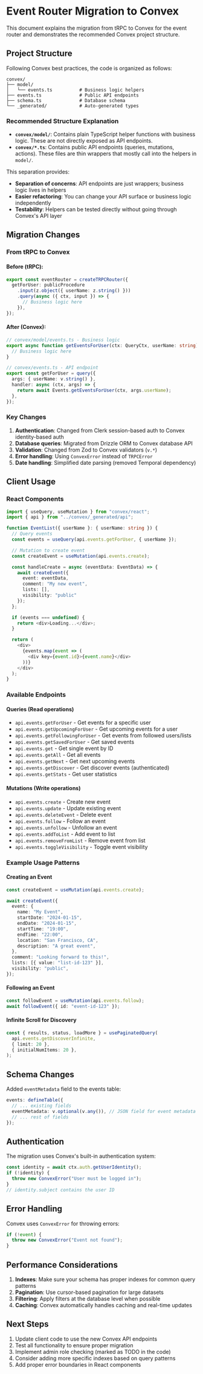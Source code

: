 # Event Router Migration to Convex

This document explains the migration from tRPC to Convex for the event router and demonstrates the recommended Convex project structure.

## Project Structure

Following Convex best practices, the code is organized as follows:

```
convex/
├── model/
│   └── events.ts          # Business logic helpers
├── events.ts              # Public API endpoints
├── schema.ts              # Database schema
└── _generated/            # Auto-generated types
```

### Recommended Structure Explanation

- **`convex/model/`**: Contains plain TypeScript helper functions with business logic. These are not directly exposed as API endpoints.
- **`convex/*.ts`**: Contains public API endpoints (queries, mutations, actions). These files are thin wrappers that mostly call into the helpers in `model/`.

This separation provides:

- **Separation of concerns**: API endpoints are just wrappers; business logic lives in helpers
- **Easier refactoring**: You can change your API surface or business logic independently
- **Testability**: Helpers can be tested directly without going through Convex's API layer

## Migration Changes

### From tRPC to Convex

#### Before (tRPC):

```typescript
export const eventRouter = createTRPCRouter({
  getForUser: publicProcedure
    .input(z.object({ userName: z.string() }))
    .query(async ({ ctx, input }) => {
      // Business logic here
    }),
});
```

#### After (Convex):

```typescript
// convex/model/events.ts - Business logic
export async function getEventsForUser(ctx: QueryCtx, userName: string) {
  // Business logic here
}

// convex/events.ts - API endpoint
export const getForUser = query({
  args: { userName: v.string() },
  handler: async (ctx, args) => {
    return await Events.getEventsForUser(ctx, args.userName);
  },
});
```

### Key Changes

1. **Authentication**: Changed from Clerk session-based auth to Convex identity-based auth
2. **Database queries**: Migrated from Drizzle ORM to Convex database API
3. **Validation**: Changed from Zod to Convex validators (`v.*`)
4. **Error handling**: Using `ConvexError` instead of `TRPCError`
5. **Date handling**: Simplified date parsing (removed Temporal dependency)

## Client Usage

### React Components

```typescript
import { useQuery, useMutation } from "convex/react";
import { api } from "../convex/_generated/api";

function EventList({ userName }: { userName: string }) {
  // Query events
  const events = useQuery(api.events.getForUser, { userName });

  // Mutation to create event
  const createEvent = useMutation(api.events.create);

  const handleCreate = async (eventData: EventData) => {
    await createEvent({
      event: eventData,
      comment: "My new event",
      lists: [],
      visibility: "public"
    });
  };

  if (events === undefined) {
    return <div>Loading...</div>;
  }

  return (
    <div>
      {events.map(event => (
        <div key={event.id}>{event.name}</div>
      ))}
    </div>
  );
}
```

### Available Endpoints

#### Queries (Read operations)

- `api.events.getForUser` - Get events for a specific user
- `api.events.getUpcomingForUser` - Get upcoming events for a user
- `api.events.getFollowingForUser` - Get events from followed users/lists
- `api.events.getSavedForUser` - Get saved events
- `api.events.get` - Get single event by ID
- `api.events.getAll` - Get all events
- `api.events.getNext` - Get next upcoming events
- `api.events.getDiscover` - Get discover events (authenticated)
- `api.events.getStats` - Get user statistics

#### Mutations (Write operations)

- `api.events.create` - Create new event
- `api.events.update` - Update existing event
- `api.events.deleteEvent` - Delete event
- `api.events.follow` - Follow an event
- `api.events.unfollow` - Unfollow an event
- `api.events.addToList` - Add event to list
- `api.events.removeFromList` - Remove event from list
- `api.events.toggleVisibility` - Toggle event visibility

### Example Usage Patterns

#### Creating an Event

```typescript
const createEvent = useMutation(api.events.create);

await createEvent({
  event: {
    name: "My Event",
    startDate: "2024-01-15",
    endDate: "2024-01-15",
    startTime: "19:00",
    endTime: "22:00",
    location: "San Francisco, CA",
    description: "A great event",
  },
  comment: "Looking forward to this!",
  lists: [{ value: "list-id-123" }],
  visibility: "public",
});
```

#### Following an Event

```typescript
const followEvent = useMutation(api.events.follow);
await followEvent({ id: "event-id-123" });
```

#### Infinite Scroll for Discovery

```typescript
const { results, status, loadMore } = usePaginatedQuery(
  api.events.getDiscoverInfinite,
  { limit: 20 },
  { initialNumItems: 20 },
);
```

## Schema Changes

Added `eventMetadata` field to the events table:

```typescript
events: defineTable({
  // ... existing fields
  eventMetadata: v.optional(v.any()), // JSON field for event metadata
  // ... rest of fields
});
```

## Authentication

The migration uses Convex's built-in authentication system:

```typescript
const identity = await ctx.auth.getUserIdentity();
if (!identity) {
  throw new ConvexError("User must be logged in");
}
// identity.subject contains the user ID
```

## Error Handling

Convex uses `ConvexError` for throwing errors:

```typescript
if (!event) {
  throw new ConvexError("Event not found");
}
```

## Performance Considerations

1. **Indexes**: Make sure your schema has proper indexes for common query patterns
2. **Pagination**: Use cursor-based pagination for large datasets
3. **Filtering**: Apply filters at the database level when possible
4. **Caching**: Convex automatically handles caching and real-time updates

## Next Steps

1. Update client code to use the new Convex API endpoints
2. Test all functionality to ensure proper migration
3. Implement admin role checking (marked as TODO in the code)
4. Consider adding more specific indexes based on query patterns
5. Add proper error boundaries in React components
